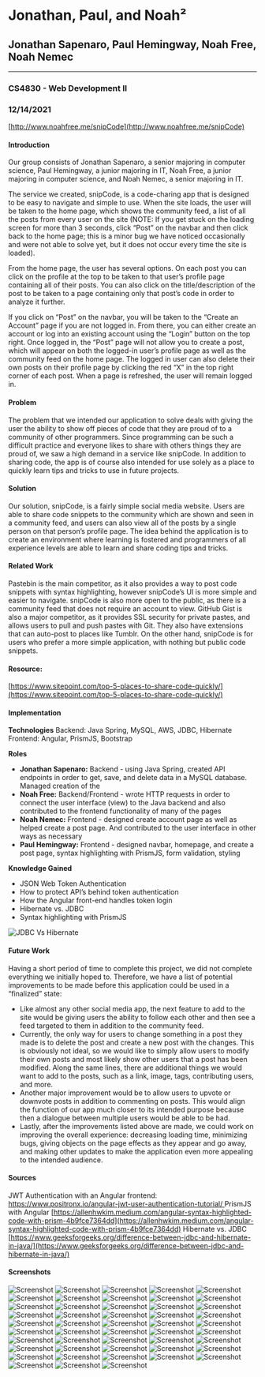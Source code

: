 # Jonathan, Paul, and Noah²
## Jonathan Sapenaro, Paul Hemingway, Noah Free, Noah Nemec
---
### CS4830 - Web Development II
### 12/14/2021
[http://www.noahfree.me/snipCode](http://www.noahfree.me/snipCode)

#### Introduction
Our group consists of Jonathan Sapenaro, a senior majoring in computer science, Paul Hemingway, a junior majoring in IT, Noah Free, a junior majoring in computer science, and Noah Nemec, a senior majoring in IT.

The service we created, snipCode, is a code-charing app that is designed to be easy to navigate and simple to use. When the site loads, the user will be taken to the home page, which shows the community feed, a list of all the posts from every user on the site (NOTE: If you get stuck on the loading screen for more than 3 seconds, click “Post” on the navbar and then click back to the home page; this is a minor bug we have noticed occasionally and were not able to solve yet, but it does not occur every time the site is loaded).

From the home page, the user has several options. On each post you can click on the profile at the top to be taken to that user’s profile page containing all of their posts. You can also click on the title/description of the post to be taken to a page containing only that post’s code in order to analyze it further.

If you click on “Post” on the navbar, you will be taken to the “Create an Account” page if you are not logged in. From there, you can either create an account or log into an existing account using the “Login” button on the top right. Once logged in, the “Post” page will not allow you to create a post, which will appear on both the logged-in user’s profile page as well as the community feed on the home page. The logged in user can also delete their own posts on their profile page by clicking the red “X” in the top right corner of each post. When a page is refreshed, the user will remain logged in. 

#### Problem
The problem that we intended our application to solve deals with giving the user the ability to show off pieces of code that they are proud of to a community of other programmers. Since programming can be such a difficult practice and everyone likes to share with others things they are proud of, we saw a high demand in a service like snipCode. In addition to sharing code, the app is of course also intended for use solely as a place to quickly learn tips and tricks to use in future projects.  

#### Solution
Our solution, snipCode, is a fairly simple social media website. Users are able to share code snippets to the community which are shown and seen in a community feed, and users can also view all of the posts by a single person on that person’s profile page. The idea behind the application is to create an environment where learning is fostered and programmers of all experience levels are able to learn and share coding tips and tricks.

#### Related Work
Pastebin is the main competitor, as it also provides a way to post code snippets with syntax highlighting, however snipCode’s UI is more simple and easier to navigate. snipCode is also more open to the public, as there is a community feed that does not require an account to view. 
GitHub Gist is also a major competitor, as it provides SSL security for private pastes, and allows users to pull and push pastes with Git. They also have extensions that can auto-post to places like Tumblr. On the other hand, snipCode is for users who prefer a more simple application, with nothing but public code snippets. 
#### Resource: 
[https://www.sitepoint.com/top-5-places-to-share-code-quickly/](https://www.sitepoint.com/top-5-places-to-share-code-quickly/)

#### Implementation
**Technologies**
	Backend: Java Spring, MySQL, AWS, JDBC, Hibernate
	Frontend: Angular, PrismJS, Bootstrap

**Roles**
- **Jonathan Sapenaro:** Backend - using Java Spring, created API endpoints in order to get, save, and delete data in a MySQL database. Managed creation of the 
- **Noah Free:** Backend/Frontend - wrote HTTP requests in order to connect the user interface (view) to the Java backend and also contributed to the frontend functionality of many of the pages
- **Noah Nemec:** Frontend - designed create account page as well as helped create a post page. And contributed to the user interface in other ways as necessary
- **Paul Hemingway:** Frontend - designed navbar, homepage, and create a post page, syntax highlighting with PrismJS, form validation, styling

**Knowledge Gained**
- JSON Web Token Authentication
- How to protect API’s behind token authentication
- How the Angular front-end handles token login
- Hibernate vs. JDBC
- Syntax highlighting with PrismJS

![JDBC Vs Hibernate](/screenshots/JDBC%20VS%20Hibernate.png)

#### Future Work
Having a short period of time to complete this project, we did not complete everything we initially hoped to. Therefore, we have a list of potential improvements to be made before this application could be used in a “finalized” state:
- Like almost any other social media app, the next feature to add to the site would be giving users the ability to follow each other and then see a feed targeted to them in addition to the community feed.
- Currently, the only way for users to change something in a post they made is to delete the post and create a new post with the changes. This is obviously not ideal, so we would like to simply allow users to modify their own posts and most likely show other users that a post has been modified. Along the same lines, there are additional things we would want to add to the posts, such as a link, image, tags, contributing users, and more.
- Another major improvement would be to allow users to upvote or downvote posts in addition to commenting on posts. This would align the function of our app much closer to its intended purpose because then a dialogue between multiple users would be able to be had.
- Lastly, after the improvements listed above are made, we could work on improving the overall experience: decreasing loading time, minimizing bugs, giving objects on the page effects as they appear and go away, and making other updates to make the application even more appealing to the intended audience.

#### Sources
JWT Authentication with an Angular frontend: [https://www.positronx.io/angular-jwt-user-authentication-tutorial/ ](https://www.positronx.io/angular-jwt-user-authentication-tutorial/)
PrismJS with Angular [https://allenhwkim.medium.com/angular-syntax-highlighted-code-with-prism-4b9fce7364dd](https://allenhwkim.medium.com/angular-syntax-highlighted-code-with-prism-4b9fce7364dd)
Hibernate vs. JDBC
[https://www.geeksforgeeks.org/difference-between-jdbc-and-hibernate-in-java/](https://www.geeksforgeeks.org/difference-between-jdbc-and-hibernate-in-java/)

#### Screenshots

![Screenshot](../screenshots/backend1.PNG)
![Screenshot](../screenshots/backend2.PNG)
![Screenshot](../screenshots/backend3.PNG)
![Screenshot](../screenshots/backend4.PNG)
![Screenshot](../screenshots/backend5.PNG)
![Screenshot](../screenshots/backend6.PNG)
![Screenshot](../screenshots/backend7.PNG)
![Screenshot](../screenshots/backend8.PNG)
![Screenshot](../screenshots/backend9.PNG)
![Screenshot](../screenshots/backend10.PNG)
![Screenshot](../screenshots/backend11.PNG)
![Screenshot](../screenshots/backend12.PNG)
![Screenshot](../screenshots/backend13.PNG)
![Screenshot](../screenshots/backend14.PNG)
![Screenshot](../screenshots/backend15.PNG)
![Screenshot](../screenshots/backend16.PNG)
![Screenshot](../screenshots/backend17.PNG)
![Screenshot](../screenshots/backend18.PNG)
![Screenshot](../screenshots/backend19.PNG)
![Screenshot](../screenshots/backend20.PNG)
![Screenshot](../screenshots/backend21.PNG)
![Screenshot](../screenshots/backend22.PNG)
![Screenshot](../screenshots/backend23.PNG)
![Screenshot](../screenshots/createAccountValidation.png)
![Screenshot](../screenshots/createAnAccount.PNG)
![Screenshot](../screenshots/createPost.PNG)
![Screenshot](../screenshots/createPost2.PNG)
![Screenshot](../screenshots/feed.PNG)
![Screenshot](../screenshots/feed2AfterPost.PNG)
![Screenshot](../screenshots/frontend1.PNG)
![Screenshot](../screenshots/frontend2.PNG)
![Screenshot](../screenshots/frontend3.PNG)
![Screenshot](../screenshots/frontend4.PNG)
![Screenshot](../screenshots/frontend5.PNG)
![Screenshot](../screenshots/frontend6.PNG)
![Screenshot](../screenshots/frontend7.PNG)
![Screenshot](../screenshots/frontend8.PNG)
![Screenshot](../screenshots/frontend9.PNG)
![Screenshot](../screenshots/frontend10.PNG)
![Screenshot](../screenshots/frontend11.PNG)
![Screenshot](../screenshots/frontend12.PNG)
![Screenshot](../screenshots/frontend13.PNG)
![Screenshot](../screenshots/frontend14.PNG)
![Screenshot](../screenshots/frontend15.PNG)
![Screenshot](../screenshots/frontend16.PNG)
![Screenshot](../screenshots/frontend17.PNG)
![Screenshot](../screenshots/frontend18.PNG)
![Screenshot](../screenshots/frontend19.PNG)